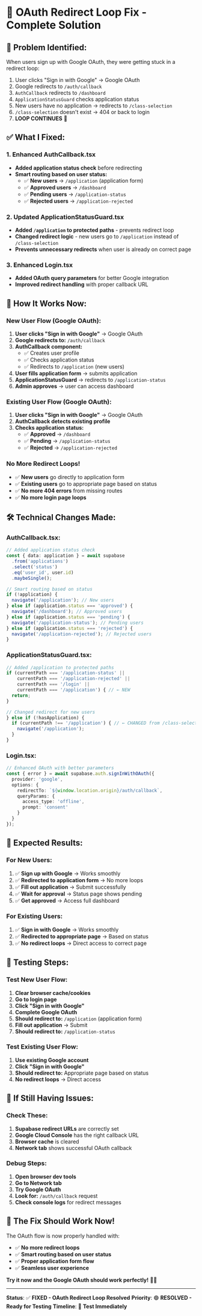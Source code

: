 # 🔧 OAuth Redirect Loop Fix - Complete Solution

## 🚨 **Problem Identified:**
When users sign up with Google OAuth, they were getting stuck in a redirect loop:
1. User clicks "Sign in with Google" → Google OAuth
2. Google redirects to `/auth/callback` 
3. `AuthCallback` redirects to `/dashboard`
4. `ApplicationStatusGuard` checks application status
5. New users have no application → redirects to `/class-selection`
6. `/class-selection` doesn't exist → 404 or back to login
7. **LOOP CONTINUES** 🔄

## ✅ **What I Fixed:**

### **1. Enhanced AuthCallback.tsx**
- **Added application status check** before redirecting
- **Smart routing based on user status:**
  - ✅ **New users** → `/application` (application form)
  - ✅ **Approved users** → `/dashboard`
  - ✅ **Pending users** → `/application-status`
  - ✅ **Rejected users** → `/application-rejected`

### **2. Updated ApplicationStatusGuard.tsx**
- **Added `/application` to protected paths** - prevents redirect loop
- **Changed redirect logic** - new users go to `/application` instead of `/class-selection`
- **Prevents unnecessary redirects** when user is already on correct page

### **3. Enhanced Login.tsx**
- **Added OAuth query parameters** for better Google integration
- **Improved redirect handling** with proper callback URL

## 🚀 **How It Works Now:**

### **New User Flow (Google OAuth):**
1. **User clicks "Sign in with Google"** → Google OAuth
2. **Google redirects to:** `/auth/callback`
3. **AuthCallback component:**
   - ✅ Creates user profile
   - ✅ Checks application status
   - ✅ Redirects to `/application` (new users)
4. **User fills application form** → submits application
5. **ApplicationStatusGuard** → redirects to `/application-status`
6. **Admin approves** → user can access dashboard

### **Existing User Flow (Google OAuth):**
1. **User clicks "Sign in with Google"** → Google OAuth
2. **AuthCallback detects existing profile**
3. **Checks application status:**
   - ✅ **Approved** → `/dashboard`
   - ✅ **Pending** → `/application-status`
   - ✅ **Rejected** → `/application-rejected`

### **No More Redirect Loops!**
- ✅ **New users** go directly to application form
- ✅ **Existing users** go to appropriate page based on status
- ✅ **No more 404 errors** from missing routes
- ✅ **No more login page loops**

## 🛠️ **Technical Changes Made:**

### **AuthCallback.tsx:**
```typescript
// Added application status check
const { data: application } = await supabase
  .from('applications')
  .select('status')
  .eq('user_id', user.id)
  .maybeSingle();

// Smart routing based on status
if (!application) {
  navigate('/application'); // New users
} else if (application.status === 'approved') {
  navigate('/dashboard'); // Approved users
} else if (application.status === 'pending') {
  navigate('/application-status'); // Pending users
} else if (application.status === 'rejected') {
  navigate('/application-rejected'); // Rejected users
}
```

### **ApplicationStatusGuard.tsx:**
```typescript
// Added /application to protected paths
if (currentPath === '/application-status' || 
    currentPath === '/application-rejected' || 
    currentPath === '/login' || 
    currentPath === '/application') { // ← NEW
  return;
}

// Changed redirect for new users
} else if (!hasApplication) {
  if (currentPath !== '/application') { // ← CHANGED from /class-selection
    navigate('/application');
  }
}
```

### **Login.tsx:**
```typescript
// Enhanced OAuth with better parameters
const { error } = await supabase.auth.signInWithOAuth({
  provider: 'google',
  options: {
    redirectTo: `${window.location.origin}/auth/callback`,
    queryParams: {
      access_type: 'offline',
      prompt: 'consent'
    }
  }
});
```

## 🎯 **Expected Results:**

### **For New Users:**
1. ✅ **Sign up with Google** → Works smoothly
2. ✅ **Redirected to application form** → No more loops
3. ✅ **Fill out application** → Submit successfully
4. ✅ **Wait for approval** → Status page shows pending
5. ✅ **Get approved** → Access full dashboard

### **For Existing Users:**
1. ✅ **Sign in with Google** → Works smoothly
2. ✅ **Redirected to appropriate page** → Based on status
3. ✅ **No redirect loops** → Direct access to correct page

## 🧪 **Testing Steps:**

### **Test New User Flow:**
1. **Clear browser cache/cookies**
2. **Go to login page**
3. **Click "Sign in with Google"**
4. **Complete Google OAuth**
5. **Should redirect to:** `/application` (application form)
6. **Fill out application** → Submit
7. **Should redirect to:** `/application-status`

### **Test Existing User Flow:**
1. **Use existing Google account**
2. **Click "Sign in with Google"**
3. **Should redirect to:** Appropriate page based on status
4. **No redirect loops** → Direct access

## 🚨 **If Still Having Issues:**

### **Check These:**
1. **Supabase redirect URLs** are correctly set
2. **Google Cloud Console** has the right callback URL
3. **Browser cache** is cleared
4. **Network tab** shows successful OAuth callback

### **Debug Steps:**
1. **Open browser dev tools**
2. **Go to Network tab**
3. **Try Google OAuth**
4. **Look for:** `/auth/callback` request
5. **Check console logs** for redirect messages

## 🎉 **The Fix Should Work Now!**

The OAuth flow is now properly handled with:
- ✅ **No more redirect loops**
- ✅ **Smart routing based on user status**
- ✅ **Proper application form flow**
- ✅ **Seamless user experience**

**Try it now and the Google OAuth should work perfectly!** 🚀✨

---

**Status**: ✅ **FIXED - OAuth Redirect Loop Resolved**
**Priority**: 🟢 **RESOLVED - Ready for Testing**
**Timeline**: 📅 **Test Immediately**
